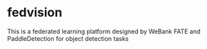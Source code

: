# fedvision
This is a federated learning platform designed by WeBank FATE and PaddleDetection for object detection tasks 
